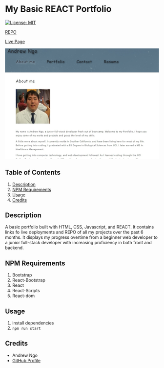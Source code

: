 # My Basic REACT Portfolio

[![License: MIT](https://img.shields.io/badge/License-MIT-yellow.svg)](https://opensource.org/licenses/MIT)

[REPO](https://github.com/MiinoSil/MY-REACT-PORTFOLIO-NGO-GIT)

[Live Page](https://miinosil.github.io/MY-REACT-PORTFOLIO-NGO-GIT/)

![Portfolio Image](./src/assets/projects/Basic%20React%20Porfolio.jpg)

## Table of Contents
1. [Description](#description)
2. [NPM Requirements](#npm-requirements)
3. [Usage]()
4. [Credits](#credits)

## Description

A basic portfolio built with HTML, CSS, Javascript, and REACT. It contains links fo live deployments and REPO of all my projects over the past 6 months. It displays my progress overtime from a beginner web developer to a junior full-stack developer with increasing proficiency in both front and backend. 

## NPM Requirements
1. Bootstrap
2. React-Bootstrap
3. React
4. React-Scripts
5. React-dom

## Usage
1. install dependencies
2. ```npm run start```

## Credits
- Andrew Ngo
- [GitHub Profile](https://github.com/MiinoSil)
